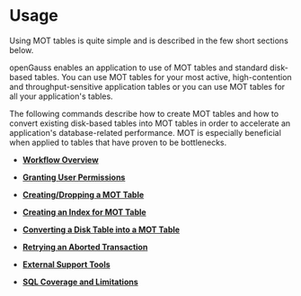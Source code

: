 # Usage<a name="EN-US_TOPIC_0260488071"></a>

Using MOT tables is quite simple and is described in the few short sections below.

openGauss enables an application to use of MOT tables and standard disk-based tables. You can use MOT tables for your most active, high-contention and throughput-sensitive application tables or you can use MOT tables for all your application's tables.

The following commands describe how to create MOT tables and how to convert existing disk-based tables into MOT tables in order to accelerate an application's database-related performance. MOT is especially beneficial when applied to tables that have proven to be bottlenecks.

-   **[Workflow Overview](workflow-overview.md)**  

-   **[Granting User Permissions](granting-user-permissions.md)**  

-   **[Creating/Dropping a MOT Table](creating-dropping-a-mot-table.md)**  

-   **[Creating an Index for MOT Table](creating-an-index-for-mot-table.md)**  

-   **[Converting a Disk Table into a MOT Table](converting-a-disk-table-into-a-mot-table.md)**  

-   **[Retrying an Aborted Transaction](retrying-an-aborted-transaction.md)**  

-   **[External Support Tools](external-support-tools.md)**  

-   **[SQL Coverage and Limitations](sql-coverage-and-limitations.md)**  



